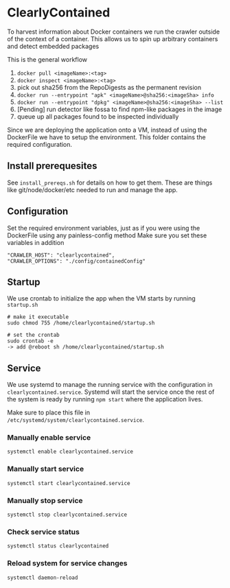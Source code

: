 # ClearlyContained

To harvest information about Docker containers we run the crawler outside of the context of a container.
This allows us to spin up arbitrary containers and detect embedded packages

This is the general workflow

1. `docker pull <imageName>:<tag>`
2. `docker inspect <imageName>:<tag>`
3. pick out sha256 from the RepoDigests as the permanent revision
4. `docker run --entrypoint "apk" <imageName>@sha256:<imageSha> info`
5. `docker run --entrypoint "dpkg" <imageName>@sha256:<imageSha> --list`
6. [Pending] run detector like fossa to find npm-like packages in the image
7. queue up all packages found to be inspected individually

Since we are deploying the application onto a VM, instead of using the DockerFile we have to setup the environment. This folder contains the required configuration.

## Install prerequesites

See `install_prereqs.sh` for details on how to get them. These are things like git/node/docker/etc needed to run and manage the app.

## Configuration

Set the required environment variables, just as if you were using the DockerFile using any painless-config method
Make sure you set these variables in addition

```
"CRAWLER_HOST": "clearlycontained",
"CRAWLER_OPTIONS": "./config/containedConfig"
```

## Startup

We use crontab to initialize the app when the VM starts by running `startup.sh`

```
# make it executable
sudo chmod 755 /home/clearlycontained/startup.sh

# set the crontab
sudo crontab -e
-> add @reboot sh /home/clearlycontained/startup.sh
```

## Service

We use systemd to manage the running service with the configuration in `clearlycontained.service`.
Systemd will start the service once the rest of the system is ready by running `npm start` where the application lives.

Make sure to place this file in `/etc/systemd/system/clearlycontained.service`.

### Manually enable service

```
systemctl enable clearlycontained.service
```

### Manually start service

```
systemctl start clearlycontained.service
```

### Manually stop service

```
systemctl stop clearlycontained.service
```

### Check service status

```
systemctl status clearlycontained
```

### Reload system for service changes

```
systemctl daemon-reload
```
